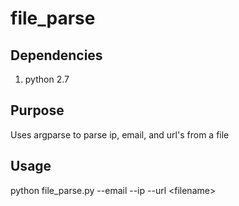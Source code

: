 # file_parse

## Dependencies
1. python 2.7

## Purpose
Uses argparse to parse ip, email,  and url's from a file

## Usage
python file_parse.py --email --ip --url \<filename>
